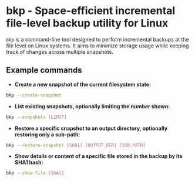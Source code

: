 # bkp - Space-efficient incremental file-level backup utility for Linux

`bkp` is a command-line tool designed to perform incremental backups at the file level on Linux systems. It aims to minimize storage usage while keeping track of changes across multiple snapshots.

## Example commands

- **Create a new snapshot of the current filesystem state:**
```bash
bkp --create-snapshot
```

- **List existing snapshots, optionally limiting the number shown:**
```bash
bkp --snapshots [LIMIT]
```

- **Restore a specific snapshot to an output directory, optionally restoring only a sub-path:**
```bash
bkp --restore-snapshot [SHA1] [OUTPUT_DIR] [SUB_PATH]
```

- **Show details or content of a specific file stored in the backup by its SHA1 hash:**
```bash
bkp --show-file [SHA1]
```
